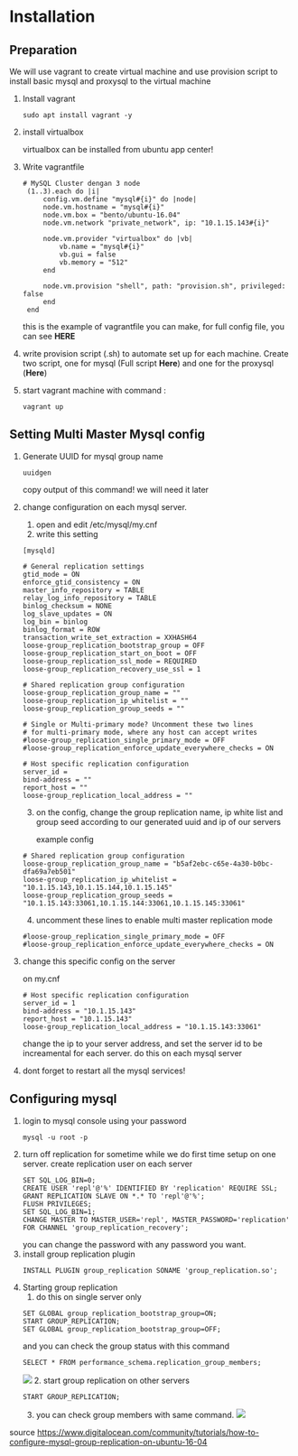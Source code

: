 # Installation
## Preparation
We will use vagrant to create virtual machine and use provision script to install basic mysql and proxysql to the virtual machine

1. Install vagrant
    
    ```
    sudo apt install vagrant -y
    ```
2. install virtualbox
   
   virtualbox can be installed from ubuntu app center!
3. Write vagrantfile 
   
   ```
   # MySQL Cluster dengan 3 node
    (1..3).each do |i|
        config.vm.define "mysql#{i}" do |node|
        node.vm.hostname = "mysql#{i}"
        node.vm.box = "bento/ubuntu-16.04"
        node.vm.network "private_network", ip: "10.1.15.143#{i}"
        
        node.vm.provider "virtualbox" do |vb|
            vb.name = "mysql#{i}"
            vb.gui = false
            vb.memory = "512"
        end
    
        node.vm.provision "shell", path: "provision.sh", privileged: false
        end
    end
    ```
    this is the example of vagrantfile you can make, for full config file, you can see **HERE**
4. write provision script (.sh) to automate set up for each machine. Create two script, one for mysql (Full script **Here**) and one for the proxysql (**Here**)
5. start vagrant machine with command : 
   ```
   vagrant up
   ```

## Setting Multi Master Mysql config
1. Generate UUID for mysql group name
   ```
   uuidgen
   ```
   copy output of this command! we will need it later
2. change configuration on each mysql server.
   1. open and edit /etc/mysql/my.cnf
   2. write this setting
    ```
    [mysqld]

    # General replication settings
    gtid_mode = ON
    enforce_gtid_consistency = ON
    master_info_repository = TABLE
    relay_log_info_repository = TABLE
    binlog_checksum = NONE
    log_slave_updates = ON
    log_bin = binlog
    binlog_format = ROW
    transaction_write_set_extraction = XXHASH64
    loose-group_replication_bootstrap_group = OFF
    loose-group_replication_start_on_boot = OFF
    loose-group_replication_ssl_mode = REQUIRED
    loose-group_replication_recovery_use_ssl = 1

    # Shared replication group configuration
    loose-group_replication_group_name = ""
    loose-group_replication_ip_whitelist = ""
    loose-group_replication_group_seeds = ""

    # Single or Multi-primary mode? Uncomment these two lines
    # for multi-primary mode, where any host can accept writes
    #loose-group_replication_single_primary_mode = OFF
    #loose-group_replication_enforce_update_everywhere_checks = ON

    # Host specific replication configuration
    server_id = 
    bind-address = ""
    report_host = ""
    loose-group_replication_local_address = ""
    ```
    3. on the config, change the group replication name, ip white list and group seed according to our generated uuid and ip of our servers
    
        example config
    ```
    # Shared replication group configuration
    loose-group_replication_group_name = "b5af2ebc-c65e-4a30-b0bc-dfa69a7eb501"
    loose-group_replication_ip_whitelist = "10.1.15.143,10.1.15.144,10.1.15.145"
    loose-group_replication_group_seeds = "10.1.15.143:33061,10.1.15.144:33061,10.1.15.145:33061"
    ```
    4. uncomment these lines to enable multi master replication mode
    ```
    #loose-group_replication_single_primary_mode = OFF
    #loose-group_replication_enforce_update_everywhere_checks = ON
    ```
3. change this specific config on the server
   
   on my.cnf
   ```
   # Host specific replication configuration
   server_id = 1
   bind-address = "10.1.15.143"
   report_host = "10.1.15.143"
   loose-group_replication_local_address = "10.1.15.143:33061"
   ```
   change the ip to your server address, and set the server id to be increamental for each server. do this on each mysql server
4. dont forget to restart all the mysql services!

## Configuring mysql 
1. login to mysql console using your password
   ```
   mysql -u root -p
   ```
2. turn off replication for sometime while we do first time setup on one server. create replication user on each server
   ```
   SET SQL_LOG_BIN=0;
   CREATE USER 'repl'@'%' IDENTIFIED BY 'replication' REQUIRE SSL;
   GRANT REPLICATION SLAVE ON *.* TO 'repl'@'%';
   FLUSH PRIVILEGES;
   SET SQL_LOG_BIN=1;
   CHANGE MASTER TO MASTER_USER='repl', MASTER_PASSWORD='replication' FOR CHANNEL 'group_replication_recovery';
   ```
   you can change the password with any password you want.
3. install group replication plugin
   ```
   INSTALL PLUGIN group_replication SONAME 'group_replication.so';
   ```
4. Starting group replication
   1. do this on single server only
    ```
    SET GLOBAL group_replication_bootstrap_group=ON;
    START GROUP_REPLICATION;
    SET GLOBAL group_replication_bootstrap_group=OFF;
    ```
    and you can check the group status with this command
    ```
    SELECT * FROM performance_schema.replication_group_members;
    ```
    ![](https://github.com/adhityairvan/mysql-distributed-system/raw/master/image/Screenshot%20from%202019-10-09%2002-14-23.png)
    2. start group replication on other servers
    ```
    START GROUP_REPLICATION;
    ```
    3. you can check group members with same command.
    ![](https://github.com/adhityairvan/mysql-distributed-system/raw/master/image/Screenshot%20from%202019-10-09%2002-32-41.png)

source https://www.digitalocean.com/community/tutorials/how-to-configure-mysql-group-replication-on-ubuntu-16-04